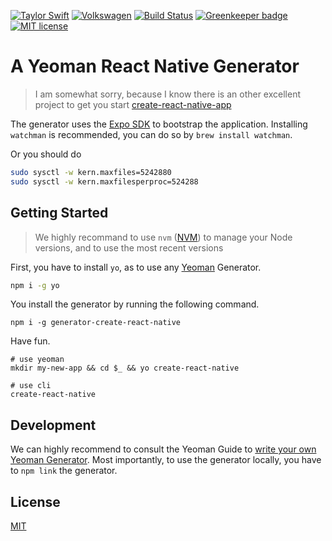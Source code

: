 [![Taylor Swift](https://img.shields.io/badge/secured%20by-taylor%20swift-brightgreen.svg)](https://twitter.com/SwiftOnSecurity)
[![Volkswagen](https://auchenberg.github.io/volkswagen/volkswargen_ci.svg?v=1)](https://github.com/auchenberg/volkswagen)
[![Build Status](https://travis-ci.org/katallaxie/generator-create-react-native.svg?branch=master)](https://travis-ci.org/katallaxie/generator-create-react-native)
[![Greenkeeper badge](https://badges.greenkeeper.io/katallaxie/generator-react-native-preboot.svg)](https://greenkeeper.io/)
[![MIT license](http://img.shields.io/badge/license-MIT-brightgreen.svg)](http://opensource.org/licenses/MIT)

# A Yeoman React Native Generator

> I am somewhat sorry, because I know there is an other excellent project to get you start [create-react-native-app](https://github.com/react-community/create-react-native-app)

The generator uses the [Expo SDK](https://github.com/expo/expo-sdk) to bootstrap the application. Installing `watchman` is recommended, you can do so by `brew install watchman`.

Or you should do

```bash
sudo sysctl -w kern.maxfiles=5242880
sudo sysctl -w kern.maxfilesperproc=524288
```

## Getting Started

> We highly recommand to use `nvm` ([NVM](https://github.com/creationix/nvm)) to manage your Node versions, and to use the most recent versions

First, you have to install `yo`, as to use any [Yeoman](http://yeoman.io/) Generator. 

```bash
npm i -g yo
```

You install the generator by running the following command.

```
npm i -g generator-create-react-native
```

Have fun.

```
# use yeoman
mkdir my-new-app && cd $_ && yo create-react-native

# use cli
create-react-native
```

## Development

We can highly recommend to consult the Yeoman Guide to [write your own Yeoman Generator](http://yeoman.io/authoring/). Most importantly, to use the generator locally, you have to `npm link` the generator.

## License
[MIT](/LICENSE)